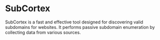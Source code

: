 # SubCortex
SubCortex is a fast and effective tool designed for discovering valid subdomains for websites. It performs passive subdomain enumeration by collecting data from various sources.
